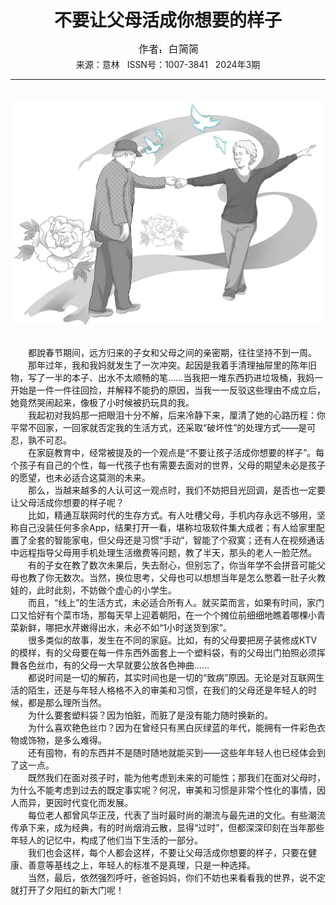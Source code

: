 # <center>不要让父母活成你想要的样子</center>

<div align=center><img src="https://raw.githubusercontent.com/leaguecn/magazines/main/img_authors/%25d7%25f7%25d5%25df%25a3%25ba%25b0%25d7%25bc%25f2%25bc%25f2.jpg"></div>

<center>来源：意林   ISSN号：1007-3841   2024年3期</center>

* * *

<br>![](https://raw.githubusercontent.com/leaguecn/magazines/main/img/yili20240305-1-l.jpg)

  
<br>　　都說春节期间，远方归来的子女和父母之间的亲密期，往往坚持不到一周。  
　　那年过年，我和我妈就发生了一次冲突。起因是我着手清理抽屉里的陈年旧物，写了一半的本子、出水不太顺畅的笔……当我把一堆东西扔进垃圾桶，我妈一开始是一件一件往回捡，并解释不能扔的原因，当我一一反驳这些理由不成立后，她竟然哭闹起来，像极了小时候被扔玩具的我。  
　　我起初对我妈那一把眼泪十分不解，后来冷静下来，厘清了她的心路历程：你平常不回家，一回家就否定我的生活方式，还采取“破坏性”的处理方式——是可忍，孰不可忍。  
　　在家庭教育中，经常被提及的一个观点是“不要让孩子活成你想要的样子”。每个孩子有自己的个性，每一代孩子也有需要去面对的世界，父母的期望未必是孩子的愿望，也未必适合这莫测的未来。  
　　那么，当越来越多的人认可这一观点时，我们不妨把目光回调，是否也一定要让父母活成你想要的样子呢？  
　　比如，精通互联网时代的生存方式。有人吐槽父母，手机内存永远不够用，坚称自己没装任何多余App，结果打开一看，堪称垃圾软件集大成者；有人给家里配置了全套的智能家电，但父母还是习惯“手动”，智能了个寂寞；还有人在视频通话中远程指导父母用手机处理生活缴费等问题，教了半天，那头的老人一脸茫然。  
　　有的子女在教了数次未果后，失去耐心，但别忘了，你当年学不会拼音可能父母也教了你无数次。当然，换位思考，父母也可以想想当年是怎么憋着一肚子火教娃的，此时此刻，不妨做个虚心的小学生。  
　　而且，“线上”的生活方式，未必适合所有人。就买菜而言，如果有时间，家门口又恰好有个菜市场，那每天早上迎着朝阳，在一个个摊位前细细地瞧着哪棵小青菜新鲜，哪把水芹嫩得出水，未必不如“1小时送货到家”。  
　　很多类似的故事，发生在不同的家庭。比如，有的父母要把房子装修成KTV的模样，有的父母要在每一件东西外面套上一个塑料袋，有的父母出门拍照必须挥舞各色丝巾，有的父母一大早就要公放各色神曲……  
　　都说时间是一切的解药，其实时间也是一切的“致病”原因。无论是对互联网生活的陌生，还是与年轻人格格不入的审美和习惯，在我们的父母还是年轻人的时候，都是那么理所当然。  
　　为什么要套塑料袋？因为怕脏，而脏了是没有能力随时换新的。  
　　为什么喜欢艳色丝巾？因为在曾经只有黑白灰绿蓝的年代，能拥有一件彩色衣物或饰物，是多么难得。  
　　还有囤物，有的东西并不是随时随地就能买到——这些年年轻人也已经体会到了这一点。  
　　既然我们在面对孩子时，能为他考虑到未来的可能性；那我们在面对父母时，为什么不能考虑到过去的既定事实呢？何况，审美和习惯是非常个性化的事情，因人而异，更因时代变化而发展。  
　　每位老人都曾风华正茂，代表了当时最时尚的潮流与最先进的文化。有些潮流传承下来，成为经典，有的时尚烟消云散，显得“过时”，但都深深印刻在当年那些年轻人的记忆中，构成了他们当下生活的一部分。  
　　我们也会这样，每个人都会这样，不要让父母活成你想要的样子，只要在健康、善意等基线之上，年轻人的标准不是真理，只是一种选择。  
　　当然，最后，依然强烈呼吁，爸爸妈妈，你们不妨也来看看我的世界，说不定就打开了夕阳红的新大门呢！
